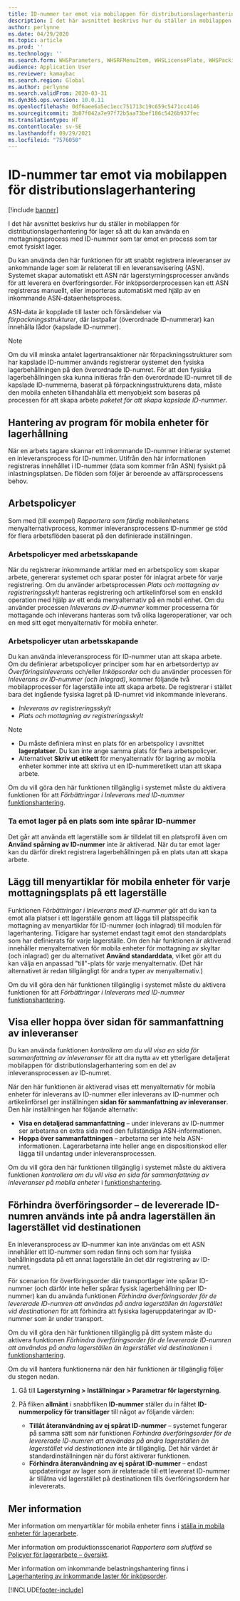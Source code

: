 ```yaml
---
title: ID-nummer tar emot via mobilappen för distributionslagerhantering
description: I det här avsnittet beskrivs hur du ställer in mobilappen för distributionslagerhantering så att du kan använda en mottagningsprocess med ID-nummer som tar emot en process som tar emot fysiskt lager.
author: perlynne
ms.date: 04/29/2020
ms.topic: article
ms.prod: ''
ms.technology: ''
ms.search.form: WHSParameters, WHSRFMenuItem, WHSLicensePlate, WHSPackingStructure
audience: Application User
ms.reviewer: kamaybac
ms.search.region: Global
ms.author: perlynne
ms.search.validFrom: 2020-03-31
ms.dyn365.ops.version: 10.0.11
ms.openlocfilehash: 0df6aee6a5ec1ecc751713c19c659c5471cc4146
ms.sourcegitcommit: 3b87f042a7e97f72b5aa73bef186c5426b937fec
ms.translationtype: HT
ms.contentlocale: sv-SE
ms.lasthandoff: 09/29/2021
ms.locfileid: "7576050"
---
```

# <a name="license-plate-receiving-via-the-warehouse-management-mobile-app"></a>ID-nummer tar emot via mobilappen för distributionslagerhantering

[!include [banner](../includes/banner.md)]

I det här avsnittet beskrivs hur du ställer in mobilappen för distributionslagerhantering för lager så att du kan använda en mottagningsprocess med ID-nummer som tar emot en process som tar emot fysiskt lager.

Du kan använda den här funktionen för att snabbt registrera inleveranser av ankommande lager som är relaterat till en leveransavisering (ASN). Systemet skapar automatiskt ett ASN när lagerstyrningsprocesser används för att leverera en överföringsorder. För inköpsorderprocessen kan ett ASN registreras manuellt, eller importeras automatiskt med hjälp av en inkommande ASN-dataenhetsprocess.

ASN-data är kopplade till laster och försändelser via *förpackningsstrukturer*, där lastpallar (överordnade ID-nummerar) kan innehålla lådor (kapslade ID-nummer).

> [!NOTE]
> Om du vill minska antalet lagertransaktioner när förpackningsstrukturer som har kapslade ID-nummer används registrerar systemet den fysiska lagerbehållningen på den överordnade ID-numret. För att den fysiska lagerbehållningen ska kunna initieras från den överordnade ID-numret till de kapslade ID-nummerna, baserat på förpackningsstrukturens data, måste den mobila enheten tillhandahålla ett menyobjekt som baseras på processen för att skapa arbete *paketet för att skapa kapslade ID-nummer*.

## <a name="warehousing-mobile-device-app-processing"></a>Hantering av program för mobila enheter för lagerhållning

När en arbets tagare skannar ett inkommande ID-nummer initierar systemet en inleveransprocess för ID-nummer. Utifrån den här informationen registreras innehållet i ID-nummer (data som kommer från ASN) fysiskt på inlastningsplatsen. De flöden som följer är beroende av affärsprocessens behov.

## <a name="work-policies"></a>Arbetspolicyer

Som med (till exempel) *Rapportera som färdig* mobilenhetens menyalternativprocess, kommer inleveransprocessens ID-nummer ge stöd för flera arbetsflöden baserat på den definierade inställningen.

### <a name="work-policies-with-work-creation"></a>Arbetspolicyer med arbetsskapande

När du registrerar inkommande artiklar med en arbetspolicy som skapar arbete, genererar systemet och sparar poster för inlagrat arbete för varje registrering. Om du använder arbetsprocessen *Plats och mottagning av registreringsskylt* hanteras registrering och artikelinförsel som en enskild operation med hjälp av ett enda menyalternativ på en mobil enhet. Om du använder processen *Inleverans av ID-nummer* kommer processerna för mottagande och inleverans hanteras som två olika lageroperationer, var och en med sitt eget menyalternativ för mobila enheter.

### <a name="work-policies-without-work-creation"></a>Arbetspolicyer utan arbetsskapande

Du kan använda inleveransprocess för ID-nummer utan att skapa arbete. Om du definierar arbetspolicyer principer som har en arbetsordertyp av *Överföringsinleverans* och/eller *Inköpsorder* och du använder processen för *Inleverans av ID-nummer (och inlagrad)*, kommer följande två mobilapprocesser för lagerställe inte att skapa arbete. De registrerar i stället bara det ingående fysiska lagret på ID-numret vid inkommande inleverans.

- *Inleverans av registreringsskylt*
- *Plats och mottagning av registreringsskylt*

> [!NOTE]
> - Du måste definiera minst en plats för en arbetspolicy i avsnittet **lagerplatser**. Du kan inte ange samma plats för flera arbetspolicyer.
> - Alternativet **Skriv ut etikett** för menyalternativ för lagring av mobila enheter kommer inte att skriva ut en ID-nummeretikett utan att skapa arbete.

Om du vill göra den här funktionen tillgänglig i systemet måste du aktivera funktionen för att *Förbättringar i Inleverans med ID-nummer* [funktionshantering](../../fin-ops-core/fin-ops/get-started/feature-management/feature-management-overview.md).

### <a name="receive-inventory-on-a-location-that-doesnt-track-license-plates"></a>Ta emot lager på en plats som inte spårar ID-nummer

Det går att använda ett lagerställe som är tilldelat till en platsprofil även om **Använd spårning av ID-nummer** inte är aktiverad. När du tar emot lager kan du därför direkt registrera lagerbehållningen på en plats utan att skapa arbete.

## <a name="add-mobile-device-menu-items-for-each-receiving-location-in-a-warehouse"></a>Lägg till menyartiklar för mobila enheter för varje mottagningsplats på ett lagerställe

Funktionen *Förbättringar i Inleverans med ID-nummer* gör att du kan ta emot alla platser i ett lagerställe genom att lägga till platsspecifik mottagning av menyartiklar för ID-nummer (och inlagrad) till modulen för lagerhantering. Tidigare har systemet endast tagit emot den standardplats som har definierats för varje lagerställe. Om den här funktionen är aktiverad innehåller menyalternativen för mobila enheter för mottagning av skyltar (och inlagrad) ger du alternativet **Använd standarddata**, vilket gör att du kan välja en anpassad "till"-plats för varje menyalternativ. (Det här alternativet är redan tillgängligt för andra typer av menyalternativ.)

Om du vill göra den här funktionen tillgänglig i systemet måste du aktivera funktionen för att *Förbättringar i Inleverans med ID-nummer* [funktionshantering](../../fin-ops-core/fin-ops/get-started/feature-management/feature-management-overview.md).

## <a name="show-or-skip-the-receiving-summary-page"></a>Visa eller hoppa över sidan för sammanfattning av inleveranser

Du kan använda funktionen *kontrollera om du vill visa en sida för sammanfattning av inleveranser* för att dra nytta av ett ytterligare detaljerat mobilappen för distributionslagerhantering som en del av inleveransprocessen av ID-numret.

När den här funktionen är aktiverad visas ett menyalternativ för mobila enheter för inleverans av ID-nummer eller inleverans av ID-nummer och artikelinförsel ger inställningen **sidan för sammanfattning av inleveranser**. Den här inställningen har följande alternativ:

- **Visa en detaljerad sammanfattning** – under inleverans av ID-nummer ser arbetarna en extra sida med den fullständiga ASN-informationen.
- **Hoppa över sammanfattningen** – arbetarna ser inte hela ASN-informationen. Lagerarbetarna inte heller ange en dispositionskod eller lägga till undantag under inleveransprocessen.

Om du vill göra den här funktionen tillgänglig i systemet måste du aktivera funktionen *kontrollera om du vill visa en sida för sammanfattning av inleveranser på mobila enheter* i [funktionshantering](../../fin-ops-core/fin-ops/get-started/feature-management/feature-management-overview.md).

## <a name="prevent-transfer-ordershipped-license-plates-from-being-used-at-warehouses-other-than-the-destination-warehouse"></a>Förhindra överföringsorder – de levererade ID-numren används inte på andra lagerställen än lagerstället vid destinationen

En inleveransprocess av ID-nummer kan inte användas om ett ASN innehåller ett ID-nummer som redan finns och som har fysiska behållningsdata på ett annat lagerställe än det där registrering av ID-numret.

För scenarion för överföringsorder där transportlager inte spårar ID-nummer (och därför inte heller spårar fysisk lagerbehållning per ID-nummer) kan du använda funktionen *Förhindra överföringsorder för de levererade ID-numren att användas på andra lagerställen än lagerstället vid destinationen* för att förhindra att fysiska lageruppdateringar av ID-nummer som är under transport.

Om du vill göra den här funktionen tillgänglig på ditt system måste du aktivera funktionen *Förhindra överföringsorder för de levererade ID-numren att användas på andra lagerställen än lagerstället vid destinationen* i [funktionshantering](../../fin-ops-core/fin-ops/get-started/feature-management/feature-management-overview.md).

Om du vill hantera funktionerna när den här funktionen är tillgänglig följer du stegen nedan.

1. Gå till **Lagerstyrning \> Inställningar \> Parametrar för lagerstyrning**.
1. På fliken **allmänt** i snabbfliken **ID-nummer** ställer du in fältet **ID-nummerpolicy för transitlager** till något av följande värden:

    - **Tillåt återanvändning av ej spårat ID-nummer** – systemet fungerar på samma sätt som när funktionen *Förhindra överföringsorder för de levererade ID-numren att användas på andra lagerställen än lagerstället vid destinationen* inte är tillgänglig. Det här värdet är standardinställningen när du först aktiverar funktionen.
    - **Förhindra återanvändning av ej spårat ID-nummer** – endast uppdateringar av lager som är relaterade till ett levererat ID-nummer är tillåtna vid lagerstället på destinationen tills överföringsordern har inlevererats.

## <a name="more-information"></a>Mer information

Mer information om menyartiklar för mobila enheter finns i [ställa in mobila enheter för lagerarbete](configure-mobile-devices-warehouse.md).

Mer information om produktionsscenariot *Rapportera som slutförd* se [Policyer för lagerarbete – översikt](warehouse-work-policies.md).

Mer information om inkommande belastningshantering finns i [Lagerhantering av inkommande laster för inköpsorder](inbound-load-handling.md).


[!INCLUDE[footer-include](../../includes/footer-banner.md)]